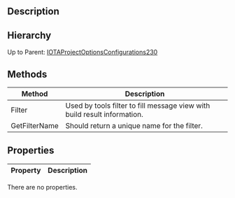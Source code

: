 ## Description

## Hierarchy
Up to Parent: [IOTAProjectOptionsConfigurations230](IOTAProjectOptionsConfigurations230)

## Methods
| Method | Description |
| ------------- | ------------- |
| Filter | Used by tools filter to fill message view with build result information. | 
| GetFilterName | Should return a unique name for the filter. |

## Properties
| Property | Description |
| ------------- | ------------- |
There are no properties.
